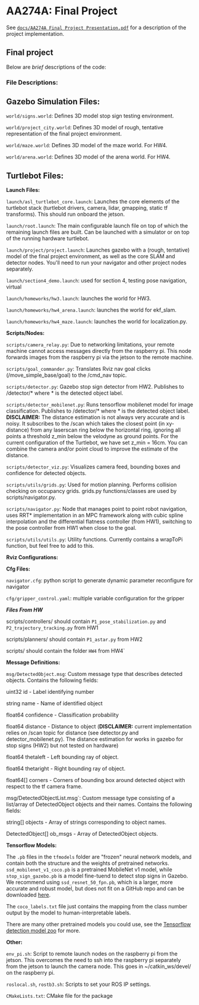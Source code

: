 # AA274A: Final Project

See [`docs/AA274A Final Project Presentation.pdf`](https://github.com/abhyudit309/AA274A-Final-Project/blob/main/docs/AA274A%20Final%20Project%20Presentation.pdf) for a description of the project implementation.

## Final project

Below are _brief_ descriptions of the code: 

### **File Descriptions:**

**Gazebo Simulation Files:**
----------------------

`world/signs.world`: Defines 3D model stop sign testing environment.

`world/project_city.world`: Defines 3D model of rough, tentative
representation of the final project environment.

`world/maze.world`: Defines 3D model of the maze world. For HW4.

`world/arena.world`: Defines 3D model of the arena world. For HW4.

**Turtlebot Files:**
----------------------
**Launch Files:**

`launch/asl_turtlebot_core.launch`: Launches the core elements of the
turtlebot stack (turtlebot drivers, camera, lidar, gmapping, static tf
transforms). This should run onboard the jetson.

`launch/root.launch`: The main configurable launch file on top of
which the remaining launch files are built. Can be launched with a simulator or
on top of the running hardware turtlebot.

`launch/project/project.launch`: Launches gazebo with a (rough, tentative)
model of the final project environment, as well as the core SLAM and detector
nodes. You'll need to run your navigator and other project nodes separately.

`launch/section4_demo.launch`: used for section 4, testing pose
navigation, virtual

`launch/homeworks/hw3.launch`: launches the world for HW3.

`launch/homeworks/hw4_arena.launch`: launches the world for ekf_slam.

`launch/homeworks/hw4_maze.launch`: launches the world for localization.py.

**Scripts/Nodes:**

`scripts/camera_relay.py`: Due to networking limitations, your remote
machine cannot access messages directly from the raspberry pi. This node
forwards images from the raspberry pi via the jetson to the remote machine.

`scripts/goal_commander.py`: Translates Rviz nav goal clicks
(/move_simple_base/goal) to the /cmd_nav topic.

`scripts/detector.py`: Gazebo stop sign detector from HW2. Publishes to
/detector/* where * is the detected object label.

`scripts/detector_mobilenet.py`: Runs tensorflow mobilenet model for image
classification. Publishes to /detector/* where * is the detected object label.
**DISCLAIMER:** The distance estimation is not always very accurate and is
noisy. It subscribes to the /scan which takes the closest point (in xy-distance)
from any laserscan ring below the horizontal ring, ignoring all points a
threshold z_min below the velodyne as ground points. For the current
configuration of the Turtlebot, we have set z_min = 16cm. You can combine the
camera and/or point cloud to improve the estimate of the distance.

`scripts/detector_viz.py`: Visualizes camera feed, bounding boxes and
confidence for detected objects.

`scripts/utils/grids.py`: Used for motion planning. Performs collision checking on
occupancy grids. grids.py functions/classes are used by scripts/navigator.py.

`scripts/navigator.py`: Node that manages point to point robot navigation, uses RRT\* implementation in an MPC framework along with cubic spline
interpolation and the differential flatness controller (from HW1), switching to
the pose controller from HW1 when close to the goal.

`scripts/utils/utils.py`: Utility functions. Currently contains a wrapToPi
function, but feel free to add to this.

**Rviz Configurations:**

**Cfg Files:**

`navigator.cfg`: python script to generate dynamic parameter reconfigure for
navigator

`cfg/gripper_control.yaml`: multiple variable configuration for the gripper

***Files From HW***

scripts/controllers/ should contain `P1_pose_stabilization.py` and
`P2_trajectory_tracking.py` from HW1 

scripts/planners/ should contain `P1_astar.py` from HW2

scripts/ should contain the folder `HW4` from HW4`

**Message Definitions:**

`msg/DetectedObject.msg`: Custom message type that describes detected objects.
Contains the following fields:

uint32 id - Label identifying number

string name - Name of identified object

float64 confidence - Classification probability

float64 distance - Distance to object (**DISCLAIMER:** current implementation
relies on /scan topic for distance (see detector.py and detector_mobilenet.py).
The distance estimation for works in gazebo for stop signs (HW2) but not tested
on hardware)

float64 thetaleft - Left bounding ray of object.

float64 thetaright - Right bounding ray of object.

float64[] corners - Corners of bounding box around detected object with respect
to the tf camera frame.

msg/DetectedObjectList.msg`: Custom message type consisting of a
list/array of DetectedObject objects and their names. Contains the following
fields:

string[] objects - Array of strings corresponding to object names.

DetectedObject[] ob_msgs - Array of DetectedObject objects.


**Tensorflow Models:**

The `.pb` files in the `tfmodels` folder are "frozen" neural network models, and
contain both the structure and the weights of pretrained networks.
`ssd_mobilenet_v1_coco.pb` is a pretrained MobileNet v1 model, while
`stop_sign_gazebo.pb` is a model fine-tuend to detect stop signs in Gazebo. We
recommend using `ssd_resnet_50_fpn.pb`, which is a larger, more accurate and
robust model, but does not fit on a GitHub repo and can be downloaded
[here](https://stanford.app.box.com/s/vszjfhwkjb203qbwhzoirn3uzt5r16lv).

The `coco_labels.txt` file just contains the mapping from the class number
output by the model to human-interpretable labels.

There are many other pretrained models you could use, see the [Tensorflow
detection model
zoo](https://github.com/tensorflow/models/blob/master/research/object_detection/g3doc/detection_model_zoo.md)
for more.


**Other:**

`env_pi.sh`: Script to remote launch nodes on the raspberry pi from the jetson.
This overcomes the need to ssh into the raspberry pi separately from the jetson
to launch the camera node. This goes in ~/catkin_ws/devel/ on the raspberry pi.

`roslocal.sh`, `rostb3.sh`: Scripts to set your ROS IP settings.

`CMakeLists.txt`: CMake file for the package
